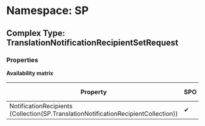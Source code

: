 # Namespace: SP

## Complex Type: TranslationNotificationRecipientSetRequest

### Properties

**Availability matrix**

Property | SPO | SP 2019 | SP 2016 | SP 2013
----------|-----|---------|---------|--------
NotificationRecipients (Collection(SP.TranslationNotificationRecipientCollection)) | ✔ | ✖ | ✖ | ✖
